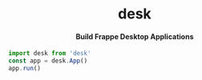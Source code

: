 <div align="center">
    <h1>desk</h1>
    <h4>Build Frappe Desktop Applications</h4>
</div>

```js
import desk from 'desk'
const app = desk.App()
app.run()
```